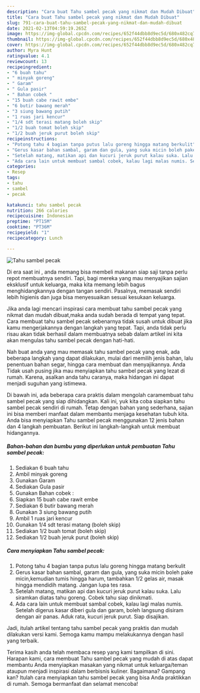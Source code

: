 ```yaml
---
description: "Cara buat Tahu sambel pecak yang nikmat dan Mudah Dibuat"
title: "Cara buat Tahu sambel pecak yang nikmat dan Mudah Dibuat"
slug: 791-cara-buat-tahu-sambel-pecak-yang-nikmat-dan-mudah-dibuat
date: 2021-02-13T04:59:19.265Z
image: https://img-global.cpcdn.com/recipes/652f44dbb8d9ec5d/680x482cq70/tahu-sambel-pecak-foto-resep-utama.jpg
thumbnail: https://img-global.cpcdn.com/recipes/652f44dbb8d9ec5d/680x482cq70/tahu-sambel-pecak-foto-resep-utama.jpg
cover: https://img-global.cpcdn.com/recipes/652f44dbb8d9ec5d/680x482cq70/tahu-sambel-pecak-foto-resep-utama.jpg
author: Myra Hunt
ratingvalue: 4.1
reviewcount: 13
recipeingredient:
- "6 buah tahu"
- " minyak goreng"
- " Garam"
- " Gula pasir"
- " Bahan cobek "
- "15 buah cabe rawit embe"
- "6 butir bawang merah"
- "3 siung bawang putih"
- "1 ruas jari kencur"
- "1/4 sdt terasi matang boleh skip"
- "1/2 buah tomat boleh skip"
- "1/2 buah jeruk purut boleh skip"
recipeinstructions:
- "Potong tahu 4 bagian tanpa putus lalu goreng hingga matang berkulit"
- "Gerus kasar bahan sambal, garam dan gula, yang suka micin boleh pake micin,kemudian tumis hingga harum, tambahkan 1/2 gelas air, masak hingga mendidih matang. Jangan lupa tes rasa."
- "Setelah matang, matikan api dan kucuri jeruk purut kalau suka. Lalu siramkan diatas tahu goreng. Cobek tahu siap dinikmati."
- "Ada cara lain untuk membuat sambal cobek, kalau lagi malas numis. Setelah digerus kasar diberi gula dan garam, boleh langsung disiram dengan air panas. Aduk rata, kucuri jeruk purut. Siap disajikan."
categories:
- Resep
tags:
- tahu
- sambel
- pecak

katakunci: tahu sambel pecak 
nutrition: 266 calories
recipecuisine: Indonesian
preptime: "PT15M"
cooktime: "PT36M"
recipeyield: "1"
recipecategory: Lunch

---
```



![Tahu sambel pecak](https://img-global.cpcdn.com/recipes/652f44dbb8d9ec5d/680x482cq70/tahu-sambel-pecak-foto-resep-utama.jpg)

Di era  saat ini , anda memang bisa membeli makanan siap saji tanpa perlu repot membuatnya sendiri. Tapi, bagi mereka yang mau menyajikan sajian eksklusif untuk keluarga, maka kita memang lebih bagus menghidangkannya dengan tangan sendiri. Pasalnya, memasak sendiri lebih higienis dan juga bisa menyesuaikan sesuai kesukaan keluarga.

Jika anda lagi mencari inspirasi cara membuat tahu sambel pecak yang nikmat dan mudah dibuat,maka anda sudah berada di tempat yang tepat. Cara membuat tahu sambel pecak  sebenarnya tidak susah untuk dibuat jika kamu mengerjakannya dengan langkah yang tepat. Tapi, anda tidak perlu risau akan tidak berhasil dalam membuatnya 
sebab dalam artikel ini kita akan mengulas tahu sambel pecak dengan hati-hati.  



Nah buat anda yang mau memasak tahu sambel pecak yang enak, ada beberapa langkah yang dapat dilakukan, mulai dari memilih jenis bahan, lalu penentuan bahan segar, hingga cara membuat dan menyajikannya. Anda Tidak usah pusing jika mau menyiapkan tahu sambel pecak yang lezat di rumah. Karena, asalkan anda  tahu caranya, maka hidangan ini dapat menjadi suguhan yang istimewa.

Di bawah ini, ada beberapa cara praktis  dalam mengolah caramembuat tahu sambel pecak yang siap dihidangkan. Kali ini, yuk kita coba siapkan tahu sambel pecak sendiri di rumah. Tetap dengan bahan yang sederhana, sajian ini bisa memberi manfaat dalam membantu menjaga kesehatan tubuh kita. Anda bisa menyiapkan Tahu sambel pecak menggunakan 12 jenis bahan dan 4 langkah pembuatan. Berikut ini langkah-langkah untuk membuat hidangannya.

<!--inarticleads1-->

##### Bahan-bahan dan bumbu yang diperlukan untuk pembuatan Tahu sambel pecak:

1. Sediakan 6 buah tahu
1. Ambil  minyak goreng
1. Gunakan  Garam
1. Sediakan  Gula pasir
1. Gunakan  Bahan cobek :
1. Siapkan 15 buah cabe rawit embe
1. Sediakan 6 butir bawang merah
1. Gunakan 3 siung bawang putih
1. Ambil 1 ruas jari kencur
1. Gunakan 1/4 sdt terasi matang (boleh skip)
1. Sediakan 1/2 buah tomat (boleh skip)
1. Sediakan 1/2 buah jeruk purut (boleh skip)




<!--inarticleads2-->

##### Cara menyiapkan Tahu sambel pecak:

1. Potong tahu 4 bagian tanpa putus lalu goreng hingga matang berkulit
1. Gerus kasar bahan sambal, garam dan gula, yang suka micin boleh pake micin,kemudian tumis hingga harum, tambahkan 1/2 gelas air, masak hingga mendidih matang. Jangan lupa tes rasa.
1. Setelah matang, matikan api dan kucuri jeruk purut kalau suka. Lalu siramkan diatas tahu goreng. Cobek tahu siap dinikmati.
1. Ada cara lain untuk membuat sambal cobek, kalau lagi malas numis. Setelah digerus kasar diberi gula dan garam, boleh langsung disiram dengan air panas. Aduk rata, kucuri jeruk purut. Siap disajikan.




Jadi, itulah artikel tentang  tahu sambel pecak  yang praktis dan mudah dilakukan versi kami. Semoga kamu mampu melakukannya dengan hasil yang terbaik. 

Terima kasih anda telah membaca resep yang kami tampilkan di sini. Harapan kami, cara membuat  Tahu sambel pecak yang mudah di atas dapat membantu Anda menyiapkan masakan yang nikmat untuk keluarga/teman ataupun menjadi inspirasi dalam berbisnis kuliner. Bagaimana? Gampang kan? Itulah cara menyiapkan tahu sambel pecak yang bisa Anda praktikkan di rumah. Semoga bermanfaat dan selamat mencoba!

